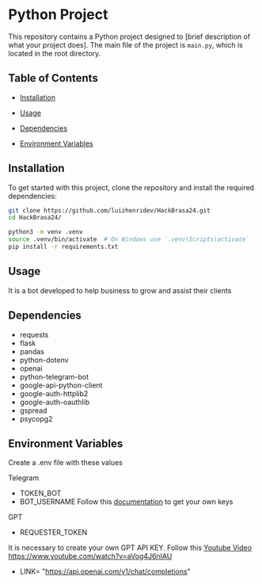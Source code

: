# Python Project

This repository contains a Python project designed to [brief description of what your project does]. The main file of the project is `main.py`, which is located in the root directory.

## Table of Contents

- [Installation](#installation)

- [Usage](#usage)
- [Dependencies](#dependencies)
- [Environment Variables](#environment-variables)

## Installation

To get started with this project, clone the repository and install the required dependencies:

```bash
git clone https://github.com/luizhenridev/HackBrasa24.git
cd HackBrasa24/

python3 -m venv .venv
source .venv/bin/activate  # On Windows use `.venv\Scripts\activate`
pip install -r requirements.txt
```
## Usage

It is a bot developed to help business to grow and assist their clients

## Dependencies
- requests
- flask
- pandas
- python-dotenv
- openai
- python-telegram-bot
- google-api-python-client
- google-auth-httplib2
- google-auth-oauthlib
- gspread
- psycopg2


## Environment Variables
Create a .env file with these values

Telegram
- TOKEN_BOT
- BOT_USERNAME
Follow this [documentation](https://core.telegram.org/bots/features#creating-a-new-bot) to get your own keys

GPT
- REQUESTER_TOKEN

It is necessary to create your own GPT API KEY. Follow this [Youtube Video](https://www.youtube.com/watch?v=aVog4J6nIAU) https://www.youtube.com/watch?v=aVog4J6nIAU

- LINK= "https://api.openai.com/v1/chat/completions"





